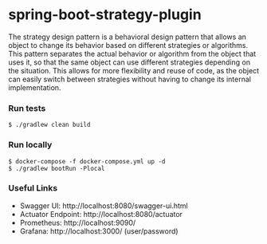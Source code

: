 # spring-boot-strategy-plugin

The strategy design pattern is a behavioral design pattern that allows an object to change its behavior based on different strategies or algorithms. This pattern separates the actual behavior or algorithm from the object that uses it, so that the same object can use different strategies depending on the situation. This allows for more flexibility and reuse of code, as the object can easily switch between strategies without having to change its internal implementation.

### Run tests
`$ ./gradlew clean build`

### Run locally
```
$ docker-compose -f docker-compose.yml up -d
$ ./gradlew bootRun -Plocal
```

### Useful Links
* Swagger UI: http://localhost:8080/swagger-ui.html
* Actuator Endpoint: http://localhost:8080/actuator
* Prometheus: http://localhost:9090/
* Grafana: http://localhost:3000/ (user/password)
